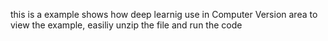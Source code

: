 this is a example shows how deep learnig use in Computer Version area
to view the example, easiliy unzip the file and run the code

